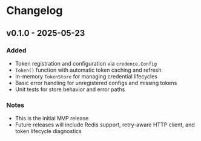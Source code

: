 # Changelog

## v0.1.0 - 2025-05-23

### Added
- Token registration and configuration via `credence.Config`
- `Token()` function with automatic token caching and refresh
- In-memory `TokenStore` for managing credential lifecycles
- Basic error handling for unregistered configs and missing tokens
- Unit tests for store behavior and error paths

### Notes
- This is the initial MVP release
- Future releases will include Redis support, retry-aware HTTP client, and token lifecycle diagnostics
